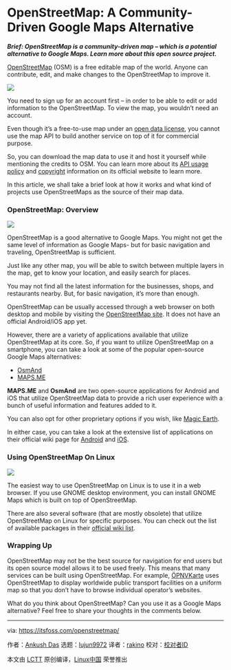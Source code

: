 [#]: collector: (lujun9972)
[#]: translator: (rakino)
[#]: reviewer: ( )
[#]: publisher: ( )
[#]: url: ( )
[#]: subject: (OpenStreetMap: A Community-Driven Google Maps Alternative)
[#]: via: (https://itsfoss.com/openstreetmap/)
[#]: author: (Ankush Das https://itsfoss.com/author/ankush/)

OpenStreetMap: A Community-Driven Google Maps Alternative
======

_**Brief: OpenStreetMap is a community-driven map – which is a potential alternative to Google Maps. Learn more about this open source project.**_

[OpenStreetMap][1] (OSM) is a free editable map of the world. Anyone can contribute, edit, and make changes to the OpenStreetMap to improve it.

![][2]

You need to sign up for an account first – in order to be able to edit or add information to the OpenStreetMap. To view the map, you wouldn’t need an account.

Even though it’s a free-to-use map under an [open data license][3], you cannot use the map API to build another service on top of it for commercial purpose.

So, you can download the map data to use it and host it yourself while mentioning the credits to OSM. You can learn more about its [API usage policy][4] and [copyright][5] information on its official website to learn more.

In this article, we shall take a brief look at how it works and what kind of projects use OpenStreetMaps as the source of their map data.

### OpenStreetMap: Overview

![][6]

OpenStreetMap is a good alternative to Google Maps. You might not get the same level of information as Google Maps- but for basic navigation and traveling, OpenStreetMap is sufficient.

Just like any other map, you will be able to switch between multiple layers in the map, get to know your location, and easily search for places.

You may not find all the latest information for the businesses, shops, and restaurants nearby. But, for basic navigation, it’s more than enough.

OpenStreetMap can be usually accessed through a web browser on both desktop and mobile by visiting the [OpenStreetMap site][7]. It does not have an official Android/iOS app yet.

However, there are a variety of applications available that utilize OpenStreetMap at its core. So, if you want to utilize OpenStreetMap on a smartphone, you can take a look at some of the popular open-source Google Maps alternatives:

  * [OsmAnd][8]
  * [MAPS.ME][9]



**MAPS.ME** and **OsmAnd** are two open-source applications for Android and iOS that utilize OpenStreetMap data to provide a rich user experience with a bunch of useful information and features added to it.

You can also opt for other proprietary options if you wish, like [Magic Earth][10].

In either case, you can take a look at the extensive list of applications on their official wiki page for [Android][11] and [iOS][12].

### Using OpenStreetMap On Linux

![][13]

The easiest way to use OpenStreetMap on Linux is to use it in a web browser. If you use GNOME desktop environment, you can install GNOME Maps which is built on top of OpenStreetMap.

There are also several software (that are mostly obsolete) that utilize OpenStreetMap on Linux for specific purposes. You can check out the list of available packages in their [official wiki list][14].

### Wrapping Up

OpenStreetMap may not be the best source for navigation for end users but its open source model allows it to be used freely. This means that many services can be built using OpenStreetMap. For example, [ÖPNVKarte][15] uses OpenStreetMap to display worldwide public transport facilities on a uniform map so that you don’t have to browse individual operator’s websites.

What do you think about OpenStreetMap? Can you use it as a Google Maps alternative? Feel free to share your thoughts in the comments below.

--------------------------------------------------------------------------------

via: https://itsfoss.com/openstreetmap/

作者：[Ankush Das][a]
选题：[lujun9972][b]
译者：[rakino](https://github.com/rakino)
校对：[校对者ID](https://github.com/校对者ID)

本文由 [LCTT](https://github.com/LCTT/TranslateProject) 原创编译，[Linux中国](https://linux.cn/) 荣誉推出

[a]: https://itsfoss.com/author/ankush/
[b]: https://github.com/lujun9972
[1]: https://www.openstreetmap.org/
[2]: https://i2.wp.com/itsfoss.com/wp-content/uploads/2020/03/openstreetmap.jpg?ssl=1
[3]: https://opendatacommons.org/licenses/odbl/
[4]: https://operations.osmfoundation.org/policies/api/
[5]: https://www.openstreetmap.org/copyright
[6]: https://i2.wp.com/itsfoss.com/wp-content/uploads/2020/03/open-street-map-2.jpg?ssl=1
[7]: https://www.openstreetmap.org
[8]: https://play.google.com/store/apps/details?id=net.osmand
[9]: https://play.google.com/store/apps/details?id=com.mapswithme.maps.pro
[10]: https://www.magicearth.com/
[11]: https://wiki.openstreetmap.org/wiki/Android#OpenStreetMap_applications
[12]: https://wiki.openstreetmap.org/wiki/Apple_iOS
[13]: https://i2.wp.com/itsfoss.com/wp-content/uploads/2020/03/open-street-map-1.jpg?ssl=1
[14]: https://wiki.openstreetmap.org/wiki/Linux
[15]: http://xn--pnvkarte-m4a.de/
